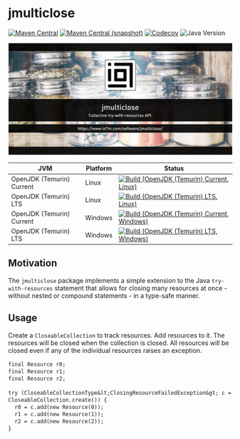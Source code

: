 jmulticlose
===

[![Maven Central](https://img.shields.io/maven-central/v/com.io7m.jmulticlose/com.io7m.jmulticlose.svg?style=flat-square)](http://search.maven.org/#search%7Cga%7C1%7Cg%3A%22com.io7m.jmulticlose%22)
[![Maven Central (snapshot)](https://img.shields.io/nexus/s/com.io7m.jmulticlose/com.io7m.jmulticlose?server=https%3A%2F%2Fs01.oss.sonatype.org&style=flat-square)](https://s01.oss.sonatype.org/content/repositories/snapshots/com/io7m/jmulticlose/)
[![Codecov](https://img.shields.io/codecov/c/github/io7m-com/jmulticlose.svg?style=flat-square)](https://codecov.io/gh/io7m-com/jmulticlose)
![Java Version](https://img.shields.io/badge/17-java?label=java&color=e65cc3)

![com.io7m.jmulticlose](./src/site/resources/jmulticlose.jpg?raw=true)

| JVM | Platform | Status |
|-----|----------|--------|
| OpenJDK (Temurin) Current | Linux | [![Build (OpenJDK (Temurin) Current, Linux)](https://img.shields.io/github/actions/workflow/status/io7m-com/jmulticlose/main.linux.temurin.current.yml)](https://www.github.com/io7m-com/jmulticlose/actions?query=workflow%3Amain.linux.temurin.current)|
| OpenJDK (Temurin) LTS | Linux | [![Build (OpenJDK (Temurin) LTS, Linux)](https://img.shields.io/github/actions/workflow/status/io7m-com/jmulticlose/main.linux.temurin.lts.yml)](https://www.github.com/io7m-com/jmulticlose/actions?query=workflow%3Amain.linux.temurin.lts)|
| OpenJDK (Temurin) Current | Windows | [![Build (OpenJDK (Temurin) Current, Windows)](https://img.shields.io/github/actions/workflow/status/io7m-com/jmulticlose/main.windows.temurin.current.yml)](https://www.github.com/io7m-com/jmulticlose/actions?query=workflow%3Amain.windows.temurin.current)|
| OpenJDK (Temurin) LTS | Windows | [![Build (OpenJDK (Temurin) LTS, Windows)](https://img.shields.io/github/actions/workflow/status/io7m-com/jmulticlose/main.windows.temurin.lts.yml)](https://www.github.com/io7m-com/jmulticlose/actions?query=workflow%3Amain.windows.temurin.lts)|

## Motivation

The `jmulticlose` package implements a simple extension to the Java
`try-with-resources` statement that allows for closing many resources
at once - without nested or compound statements - in a type-safe manner.

## Usage

Create a `CloseableCollection` to track resources. Add resources to it. The
resources will be closed when the collection is closed. All resources will be closed
even if any of the individual resources raises an exception.


```
final Resource r0;
final Resource r1;
final Resource r2;

try (CloseableCollectionType&lt;ClosingResourceFailedException&gt; c = CloseableCollection.create()) {
  r0 = c.add(new Resource(0));
  r1 = c.add(new Resource(1));
  r2 = c.add(new Resource(2));
}
```

